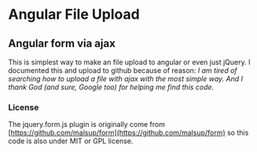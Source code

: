 # Angular File Upload
## Angular form via ajax

This is simplest way to make an file upload to angular or even just jQuery. I documented this and upload to github because of reason: *I am tired of searching how to upload a file with ajax with the most simple way. And I thank God (and sure, Google too) for helping me find this code.*

### License
The jquery.form.js plugin is originally come from [https://github.com/malsup/form](https://github.com/malsup/form) so this code is also under MIT or GPL license.

